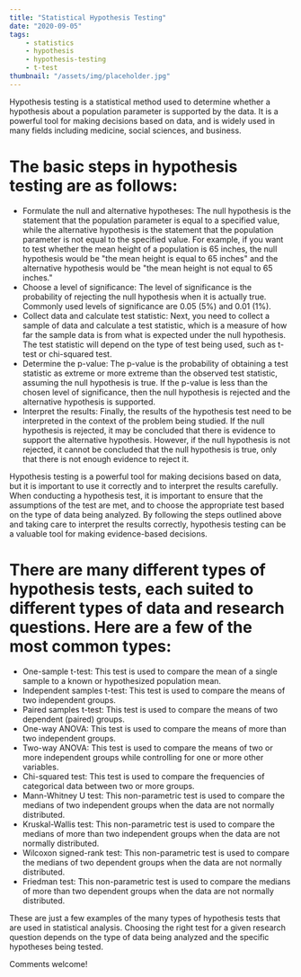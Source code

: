 ```yaml
---
title: "Statistical Hypothesis Testing"
date: "2020-09-05"
tags:
    - statistics
    - hypothesis
    - hypothesis-testing
    - t-test
thumbnail: "/assets/img/placeholder.jpg"
---
```

Hypothesis testing is a statistical method used to determine whether a hypothesis about a population parameter is supported by the data. It is a powerful tool for making decisions based on data, and is widely used in many fields including medicine, social sciences, and business.

# The basic steps in hypothesis testing are as follows:

- Formulate the null and alternative hypotheses: The null hypothesis is the statement that the population parameter is equal to a specified value, while the alternative hypothesis is the statement that the population parameter is not equal to the specified value. For example, if you want to test whether the mean height of a population is 65 inches, the null hypothesis would be "the mean height is equal to 65 inches" and the alternative hypothesis would be "the mean height is not equal to 65 inches."
- Choose a level of significance: The level of significance is the probability of rejecting the null hypothesis when it is actually true. Commonly used levels of significance are 0.05 (5%) and 0.01 (1%).
- Collect data and calculate test statistic: Next, you need to collect a sample of data and calculate a test statistic, which is a measure of how far the sample data is from what is expected under the null hypothesis. The test statistic will depend on the type of test being used, such as t-test or chi-squared test.
- Determine the p-value: The p-value is the probability of obtaining a test statistic as extreme or more extreme than the observed test statistic, assuming the null hypothesis is true. If the p-value is less than the chosen level of significance, then the null hypothesis is rejected and the alternative hypothesis is supported.
- Interpret the results: Finally, the results of the hypothesis test need to be interpreted in the context of the problem being studied. If the null hypothesis is rejected, it may be concluded that there is evidence to support the alternative hypothesis. However, if the null hypothesis is not rejected, it cannot be concluded that the null hypothesis is true, only that there is not enough evidence to reject it.

Hypothesis testing is a powerful tool for making decisions based on data, but it is important to use it correctly and to interpret the results carefully. When conducting a hypothesis test, it is important to ensure that the assumptions of the test are met, and to choose the appropriate test based on the type of data being analyzed. By following the steps outlined above and taking care to interpret the results correctly, hypothesis testing can be a valuable tool for making evidence-based decisions.


# There are many different types of hypothesis tests, each suited to different types of data and research questions. Here are a few of the most common types:

- One-sample t-test: This test is used to compare the mean of a single sample to a known or hypothesized population mean.
- Independent samples t-test: This test is used to compare the means of two independent groups.
- Paired samples t-test: This test is used to compare the means of two dependent (paired) groups.
- One-way ANOVA: This test is used to compare the means of more than two independent groups.
- Two-way ANOVA: This test is used to compare the means of two or more independent groups while controlling for one or more other variables.
- Chi-squared test: This test is used to compare the frequencies of categorical data between two or more groups.
- Mann-Whitney U test: This non-parametric test is used to compare the medians of two independent groups when the data are not normally distributed.
- Kruskal-Wallis test: This non-parametric test is used to compare the medians of more than two independent groups when the data are not normally distributed.
- Wilcoxon signed-rank test: This non-parametric test is used to compare the medians of two dependent groups when the data are not normally distributed.
- Friedman test: This non-parametric test is used to compare the medians of more than two dependent groups when the data are not normally distributed.

These are just a few examples of the many types of hypothesis tests that are used in statistical analysis. Choosing the right test for a given research question depends on the type of data being analyzed and the specific hypotheses being tested.

Comments welcome!